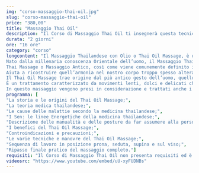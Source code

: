 ```yaml
---
img: "corso-massaggio-thai-oil.jpg"
slug: "corso-massaggio-thai-oil"
price: "380,00"
title: "Massaggio Thai Oil"
description: "Il Corso di Massaggio Thai Oil ti insegnerà questa tecnica derivata dal concetto della medicina tradizionale cinese ma svolto con olio e praticato sul lettino. Questa tipologia di massaggio è strutturata con una sequenza di manovre atte alla stimolazione delle linee energetiche, liberandole da eventuali blocchi e permettendo all'energia di rivitalizzarsi, riprendendo così il suo fluire libero."
durata: "2 giorni"
ore: "16 ore"
category: "corso"
longcontent: "Il Massaggio Thailandese con Olio o Thai Oil Massage, è una variante del Massaggio Thailandese Tradizionale, ma, a differenza di quest'ultimo, viene praticato con l' utilizzo di olio.
Nato dalla millenaria conoscenza Orientale dell’uomo, il Massaggio Thailandese con Olio si sta affermando in tutto l’occidente come una delle più moderne discipline di lavoro su tutte le dimensioni dell’essere.
Thai Massage o Massaggio Antico, così come viene comunemente definito in Thailandia, per il fatto di non avere nei secoli subito modificazione alcuna di spirito e tecnica, viene in pratica quotidianamente utilizzato per normalizzare ogni alterazione e stato doloroso fisico e psicofisico, ma anche dimensioni più profonde quali quelle emozionali ed energetiche.
Aiuta a ricostruire quell’armonia nel nostro corpo troppo spesso alterata da stati di tensione e di stress.
Il Thai Oil Massage trae origine dal più antico gesto dell’uomo, quello di prendersi cura del proprio dolore attraverso il contatto di una mano amica ed esperta.
È un trattamento caratterizzato da movimenti lenti, dolci e delicati che portano ad un senso completo di relax.
In questo massaggio vengono presi in considerazione e trattati anche i meridiani energetici, in modo da stimolare il fluire dell'energia vitale nel corpo."
programma: [
"La storia e le origini del Thai Oil Massage;",
"La teoria medica thailandese;",
"Le cause delle malattie secondo la medicina thailandese;",
"I Sen: le linee Energetiche della medicina thailandese;",
"Descrizione delle manualità e delle posture da far assumere alla persona;",
"I benefici del Thai Oil Massage;",
"Controindicazioni e precauzioni;",
"Le varie tecniche e manovre del Thai Oil Massage;",
"Sequenza di lavoro in posizione prona, seduta, supina e sul viso;",
"Ripasso finale pratico del massaggio completo."]
requisiti: "Il Corso di Massaggio Thai Oil non presenta requisiti ed è un corso aperto a tutti."
videosrc: "https://www.youtube.com/embed/uU-xyFUDNBs"
---
```

